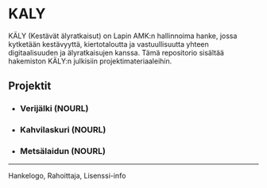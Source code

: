 # KALY
KÄLY (Kestävät älyratkaisut) on Lapin AMK:n hallinnoima hanke, jossa kytketään kestävyyttä, kiertotaloutta ja vastuullisuutta yhteen digitaalisuuden ja älyratkaisujen kanssa.
Tämä repositorio sisältää hakemiston KÄLY:n julkisiin projektimateriaaleihin.

## Projektit
- ### Verijälki (NOURL)
- ### Kahvilaskuri (NOURL)
- ### Metsälaidun (NOURL)

-----

Hankelogo, Rahoittaja, Lisenssi-info
